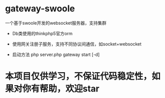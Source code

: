 # gateway-swoole
一个基于swoole开发的websocket服务器，支持集群

- Db类使用的thinkphp5官方orm
- 使用网关注册子服务，支持不同协议间通信，如socket+websocket



- 启动方法 php server.php gateway start [-d]

# 本项目仅供学习，不保证代码稳定性，如果对你有帮助，欢迎star
